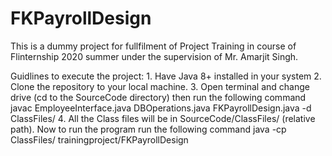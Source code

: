 # FKPayrollDesign

This is a dummy project for fullfilment of Project Training in course of Flinternship 2020 summer under the supervision of Mr. Amarjit Singh.

Guidlines to execute the project:
	1. Have Java 8+ installed in your system
	2. Clone the repository to your local machine.
	3. Open terminal and change drive (cd to the SourceCode directory) then run the following command
		javac EmployeeInterface.java DBOperations.java FKPayrollDesign.java -d ClassFiles/
	4. All the Class files will be in SourceCode/ClassFiles/ (relative path). Now to run the program run the following 	      command
		java -cp ClassFiles/ trainingproject/FKPayrollDesign
